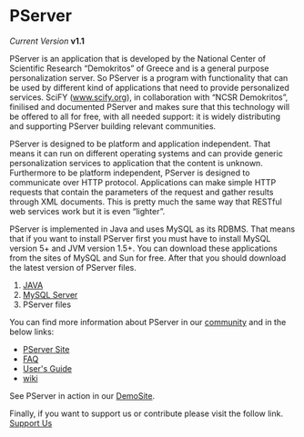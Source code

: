 PServer
=======

_Current Version_ **v1.1**

PServer is an application that is developed by the National Center of Scientific Research “Demokritos” of Greece and is a general purpose personalization server. So PServer is a program with functionality that can be used by different kind of applications that need to provide personalized services. SciFY (www.scify.org), in collaboration with “NCSR Demokritos”, finilised and documented PServer and makes sure that this technology will be offered to all for free, with all needed support: it is widely distributing and supporting PServer building relevant communities.

PServer is designed to be platform and application independent. That means it can run on different operating systems and can provide generic personalization services to application that the content is unknown. Furthermore to be platform independent, PServer is designed to communicate over HTTP protocol. Applications can make simple HTTP requests that contain the parameters of the request and gather results through XML documents. This is pretty much the same way that RESTful web services work but it is even “lighter”.

PServer is implemented in Java and uses MySQL as its RDBMS. That means that if you want to install PServer first you must have to install MySQL version 5+ and JVM version 1.5+. You can download these applications from the sites of MySQL and Sun for free. After that you should download the latest version of PServer files.

1. [JAVA](http://www.oracle.com/technetwork/java/javase/downloads/index.html)
2. [MySQL Server](http://dev.mysql.com/downloads/mysql/)
3. PServer files 

You can find more information about PServer in our [community](http://forum.scify.gr/viewforum.php?f=7) and in the below links:

* [PServer Site](http://www.scify.gr/site/en/pserver-en)
* [FAQ](http://www.scify.gr/site/en/pserver-faq-en)
* [User's Guide](http://pserver-project.org/sites/default/files/PServerUsersGuide.pdf)
* [wiki](http://scify.iit.demokritos.gr/SciFYwiki/doku.php?id=pserver) 

See PServer in action in our [DemoSite](http://scify.iit.demokritos.gr/DemoSite/indexne.html).

Finally, if you want to support us or contribute please visit the follow link. [Support Us](http://www.scify.gr/site/en/support-us)
